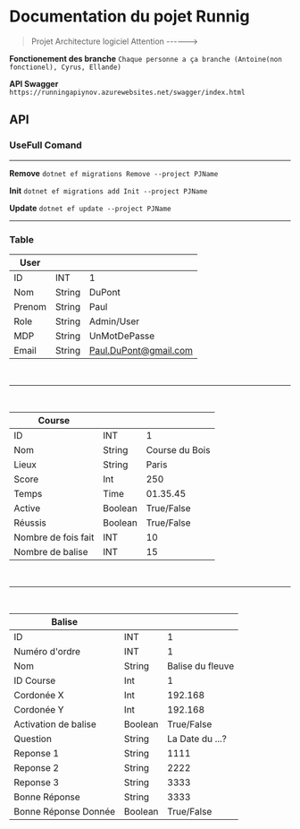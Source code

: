 # Documentation du pojet Runnig

> Projet Architecture logiciel
> Attention ------>

**Fonctionement des branche** ``` Chaque personne a ça branche (Antoine(non fonctionel), Cyrus, Ellande) ```

**API Swagger** ```https://runningapiynov.azurewebsites.net/swagger/index.html```

## API

### UseFull Comand 

<hr>

**Remove**  ``` dotnet ef migrations Remove --project PJName  ```

**Init**  ``` dotnet ef migrations add Init --project PJName ```

**Update**  ``` dotnet ef update --project PJName  ```

<hr>

### Table

| User   |         |                        |
|--------|---------|------------------------|
| ID     | INT     | 1                      |
| Nom    | String  | DuPont                 |
| Prenom | String  | Paul                   |
| Role   | String  | Admin/User             |
| MDP    | String  | UnMotDePasse           |
| Email  | String  | Paul.DuPont@gmail.com  |
<br>
 <hr>
<br>

| Course              |         |                |
|---------------------|---------|----------------|
| ID                  | INT     | 1              |
| Nom                 | String  | Course du Bois |
| Lieux               | String  | Paris          |
| Score               | Int     | 250            |
| Temps               | Time    | 01.35.45       |
| Active              | Boolean | True/False     |
| Réussis             | Boolean | True/False     |
| Nombre de fois fait | INT     | 10             |
| Nombre de balise    | INT     | 15             |
<br>
 <hr>
<br>

| Balise               |         |                  |
|----------------------|---------|------------------|
| ID                   | INT     | 1                |
| Numéro d'ordre       | INT     | 1                |
| Nom                  | String  | Balise du fleuve |
| ID Course            | Int     | 1                |
| Cordonée X           | Int     | 192.168          |
| Cordonée Y           | Int     | 192.168          |
| Activation de balise | Boolean | True/False       |
| Question             | String  | La Date du ...?  |
| Reponse 1            | String  | 1111             |
| Reponse 2            | String  | 2222             |
| Reponse 3            | String  | 3333             |
| Bonne Réponse        | String  | 3333             |
| Bonne Réponse Donnée | Boolean | True/False       |
